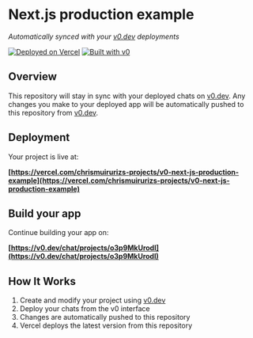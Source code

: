 # Next.js production example

*Automatically synced with your [v0.dev](https://v0.dev) deployments*

[![Deployed on Vercel](https://img.shields.io/badge/Deployed%20on-Vercel-black?style=for-the-badge&logo=vercel)](https://vercel.com/chrismuirurizs-projects/v0-next-js-production-example)
[![Built with v0](https://img.shields.io/badge/Built%20with-v0.dev-black?style=for-the-badge)](https://v0.dev/chat/projects/o3p9MkUrodI)

## Overview

This repository will stay in sync with your deployed chats on [v0.dev](https://v0.dev).
Any changes you make to your deployed app will be automatically pushed to this repository from [v0.dev](https://v0.dev).

## Deployment

Your project is live at:

**[https://vercel.com/chrismuirurizs-projects/v0-next-js-production-example](https://vercel.com/chrismuirurizs-projects/v0-next-js-production-example)**

## Build your app

Continue building your app on:

**[https://v0.dev/chat/projects/o3p9MkUrodI](https://v0.dev/chat/projects/o3p9MkUrodI)**

## How It Works

1. Create and modify your project using [v0.dev](https://v0.dev)
2. Deploy your chats from the v0 interface
3. Changes are automatically pushed to this repository
4. Vercel deploys the latest version from this repository